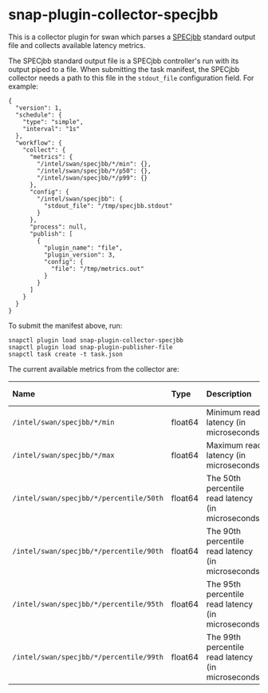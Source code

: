 # snap-plugin-collector-specjbb

This is a collector plugin for swan which parses a
[SPECjbb](https://www.spec.org/jbb2015/) standard output file and
collects available latency metrics.

The SPECjbb standard output file is a SPECjbb controller's run with its output
piped to a file. 
When submitting the task manifest, the SPECjbb collector needs a path to this
file in the `stdout_file` configuration field. For example:

```
{
  "version": 1,
  "schedule": {
    "type": "simple",
    "interval": "1s"
  },
  "workflow": {
    "collect": {
      "metrics": {
        "/intel/swan/specjbb/*/min": {},
        "/intel/swan/specjbb/*/p50": {},
        "/intel/swan/specjbb/*/p99": {}
      },
      "config": {
        "/intel/swan/specjbb": {
          "stdout_file": "/tmp/specjbb.stdout"
        }
      },
      "process": null,
      "publish": [
        {
          "plugin_name": "file",
          "plugin_version": 3,
          "config": {
            "file": "/tmp/metrics.out"
          }
        }
      ]
    }
  }
}
```

To submit the manifest above, run:
```
snapctl plugin load snap-plugin-collector-specjbb
snapctl plugin load snap-plugin-publisher-file
snapctl task create -t task.json
```

The current available metrics from the collector are:

| Name  | Type  | Description | Example value |
| :---- | :---- | :---------- | :--- |
|`/intel/swan/specjbb/*/min` | float64 | Minimum read latency (in microseconds) | 300 |
|`/intel/swan/specjbb/*/max` | float64 | Maximum read latency (in microseconds) | 640000 |
|`/intel/swan/specjbb/*/percentile/50th`| float64 | The 50th percentile read latency (in microseconds) | 3100 |
|`/intel/swan/specjbb/*/percentile/90th`| float64 | The 90th percentile read latency (in microseconds) | 21000 |
|`/intel/swan/specjbb/*/percentile/95th`| float64 | The 95th percentile read latency (in microseconds) | 89000 |
|`/intel/swan/specjbb/*/percentile/99th`| float64 | The 99th percentile read latency (in microseconds) | 517000 |
